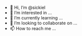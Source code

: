 - 👋 Hi, I’m @sickiel
- 👀 I’m interested in ...
- 🌱 I’m currently learning ...
- 💞️ I’m looking to collaborate on ...
- 📫 How to reach me ...

<!---
sickiel/sickiel is a ✨ special ✨ repository because its `README.md` (this file) appears on your GitHub profile.
You can click the Preview link to take a look at your changes.
--->
